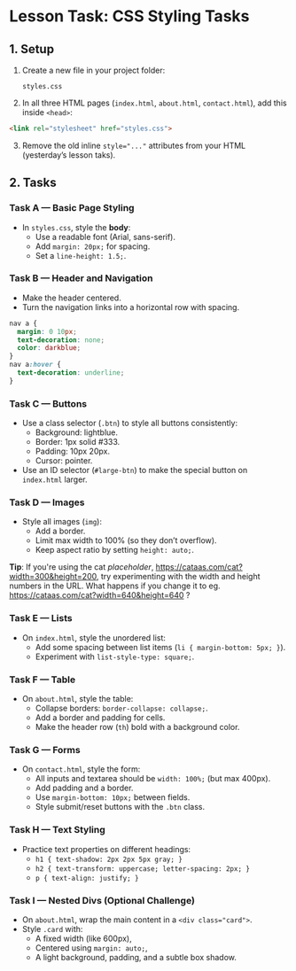 # Lesson Task: CSS Styling Tasks
## 1. Setup
1. Create a new file in your project folder:
    ```
    styles.css
    ```
2. In all three HTML pages (`index.html`, `about.html`, `contact.html`), add this inside `<head>`:
```html
<link rel="stylesheet" href="styles.css">
```
3. Remove the old inline `style="..."` attributes from your HTML (yesterday’s lesson taks).

## 2. Tasks
### Task A — Basic Page Styling
* In `styles.css`, style the **body**:
    * Use a readable font (Arial, sans-serif).
    * Add `margin: 20px;` for spacing.
    * Set a `line-height: 1.5;`.

<!--
_footer: "[CSS Fonts](https://www.w3schools.com/Css/css_font.asp)"
-->

### Task B — Header and Navigation
* Make the header centered.
* Turn the navigation links into a horizontal row with spacing.
```css
nav a {
  margin: 0 10px;
  text-decoration: none;
  color: darkblue;
}
nav a:hover {
  text-decoration: underline;
}
```

### Task C — Buttons
* Use a class selector (`.btn`) to style all buttons consistently:
    * Background: lightblue.
    * Border: 1px solid #333.
    * Padding: 10px 20px.
    * Cursor: pointer.
* Use an ID selector (`#large-btn`) to make the special button on `index.html` larger.

### Task D — Images
* Style all images (`img`):
    * Add a border.
    * Limit max width to 100% (so they don’t overflow).
    * Keep aspect ratio by setting `height: auto;`.

**Tip**: If you're using the cat *placeholder*, https://cataas.com/cat?width=300&height=200, try experimenting with the width and height numbers in the URL. What happens if you change it to eg. https://cataas.com/cat?width=640&height=640 ?

### Task E — Lists
* On `index.html`, style the unordered list:
    * Add some spacing between list items (`li { margin-bottom: 5px; }`).
    * Experiment with `list-style-type: square;`.

### Task F — Table
* On `about.html`, style the table:
    * Collapse borders: `border-collapse: collapse;`.
    * Add a border and padding for cells.
    * Make the header row (`th`) bold with a background color.

### Task G — Forms
* On `contact.html`, style the form:
    * All inputs and textarea should be `width: 100%;` (but max 400px).
    * Add padding and a border.
    * Use `margin-bottom: 10px;` between fields.
    * Style submit/reset buttons with the `.btn` class.

### Task H — Text Styling
* Practice text properties on different headings:
    * `h1 { text-shadow: 2px 2px 5px gray; }`
    * `h2 { text-transform: uppercase; letter-spacing: 2px; }`
    * `p { text-align: justify; }`

### Task I — Nested Divs (Optional Challenge)
* On `about.html`, wrap the main content in a `<div class="card">`.
* Style `.card` with:
    * A fixed width (like 600px),
    * Centered using `margin: auto;`,
    * A light background, padding, and a subtle box shadow.